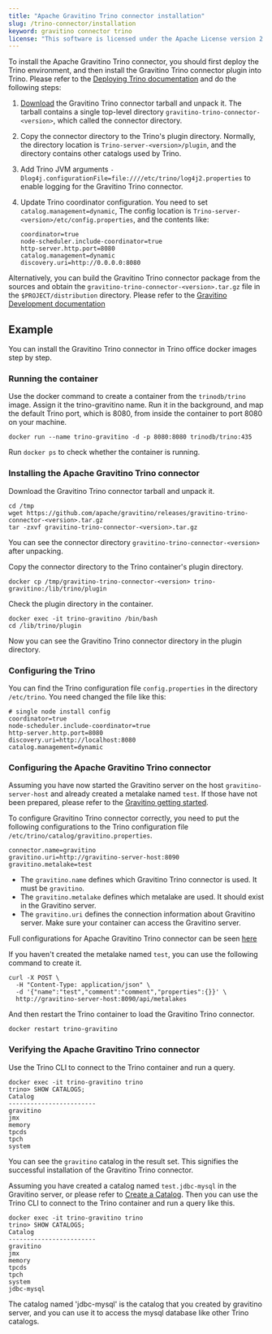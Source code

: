 ```yaml
---
title: "Apache Gravitino Trino connector installation"
slug: /trino-connector/installation
keyword: gravitino connector trino
license: "This software is licensed under the Apache License version 2."
---
```


To install the Apache Gravitino Trino connector, you should first deploy the Trino environment,
and then install the Gravitino Trino connector plugin into Trino.
Please refer to the [Deploying Trino documentation](https://trino.io/docs/current/installation/deployment.html)
and do the following steps:

1. [Download](https://github.com/apache/gravitino/releases) the Gravitino Trino connector tarball and unpack it.
   The tarball contains a single top-level directory `gravitino-trino-connector-<version>`,
   which called the connector directory.
1. Copy the connector directory to the Trino's plugin directory.
   Normally, the directory location is `Trino-server-<version>/plugin`,
   and the directory contains other catalogs used by Trino.
1. Add Trino JVM arguments `-Dlog4j.configurationFile=file:////etc/trino/log4j2.properties`
   to enable logging for the Gravitino Trino connector.
1. Update Trino coordinator configuration. 
   You need to set `catalog.management=dynamic`,
   The config location is `Trino-server-<version>/etc/config.properties`,
   and the contents like:

   ```text
   coordinator=true
   node-scheduler.include-coordinator=true
   http-server.http.port=8080
   catalog.management=dynamic
   discovery.uri=http://0.0.0.0:8080
   ```

Alternatively, you can build the Gravitino Trino connector package from the sources
and obtain the `gravitino-trino-connector-<version>.tar.gz` file in the `$PROJECT/distribution` directory.
Please refer to the [Gravitino Development documentation](../../how-to-build.md)

## Example

You can install the Gravitino Trino connector in Trino office docker images step by step.

### Running the container

Use the docker command to create a container from the `trinodb/trino` image.
Assign it the trino-gravitino name.
Run it in the background, and map the default Trino port, which is 8080,
from inside the container to port 8080 on your machine.

```shell
docker run --name trino-gravitino -d -p 8080:8080 trinodb/trino:435
```

Run `docker ps` to check whether the container is running.

### Installing the Apache Gravitino Trino connector

Download the Gravitino Trino connector tarball and unpack it.

```shell
cd /tmp
wget https://github.com/apache/gravitino/releases/gravitino-trino-connector-<version>.tar.gz
tar -zxvf gravitino-trino-connector-<version>.tar.gz
```

You can see the connector directory `gravitino-trino-connector-<version>` after unpacking.

Copy the connector directory to the Trino container's plugin directory.

```shell
docker cp /tmp/gravitino-trino-connector-<version> trino-gravitino:/lib/trino/plugin
```

Check the plugin directory in the container.

```shell
docker exec -it trino-gravitino /bin/bash
cd /lib/trino/plugin
```

Now you can see the Gravitino Trino connector directory in the plugin directory.

### Configuring the Trino

You can find the Trino configuration file `config.properties` in the directory `/etc/trino`.
You need changed the file like this:

```text
# single node install config
coordinator=true
node-scheduler.include-coordinator=true
http-server.http.port=8080
discovery.uri=http://localhost:8080
catalog.management=dynamic
```

### Configuring the Apache Gravitino Trino connector

Assuming you have now started the Gravitino server on the host `gravitino-server-host`
and already created a metalake named `test`.
If those have not been prepared, please refer to the [Gravitino getting started](../../getting-started/index.md).

To configure Gravitino Trino connector correctly, you need to put the following configurations
to the Trino configuration file `/etc/trino/catalog/gravitino.properties`.

```text
connector.name=gravitino
gravitino.uri=http://gravitino-server-host:8090
gravitino.metalake=test
```

- The `gravitino.name` defines which Gravitino Trino connector is used. It must be `gravitino`.
- The `gravitino.metalake` defines which metalake are used. It should exist in the Gravitino server.
- The `gravitino.uri` defines the connection information about Gravitino server.
  Make sure your container can access the Gravitino server.

Full configurations for Apache Gravitino Trino connector can be seen [here](configuration.md)

If you haven't created the metalake named `test`, you can use the following command to create it.

```shell
curl -X POST \
  -H "Content-Type: application/json" \
  -d '{"name":"test","comment":"comment","properties":{}}' \
  http://gravitino-server-host:8090/api/metalakes
```

And then restart the Trino container to load the Gravitino Trino connector.

```shell
docker restart trino-gravitino
```

### Verifying the Apache Gravitino Trino connector

Use the Trino CLI to connect to the Trino container and run a query.

```text
docker exec -it trino-gravitino trino
trino> SHOW CATALOGS;
Catalog
------------------------
gravitino
jmx
memory
tpcds
tpch
system
```

You can see the `gravitino` catalog in the result set.
This signifies the successful installation of the Gravitino Trino connector.

Assuming you have created a catalog named `test.jdbc-mysql` in the Gravitino server,
or please refer to [Create a Catalog](../../manage-relational-metadata-using-gravitino.md#create-a-catalog).
Then you can use the Trino CLI to connect to the Trino container and run a query like this.

```text
docker exec -it trino-gravitino trino
trino> SHOW CATALOGS;
Catalog
------------------------
gravitino
jmx
memory
tpcds
tpch
system
jdbc-mysql
```

The catalog named 'jdbc-mysql' is the catalog that you created by gravitino server,
and you can use it to access the mysql database like other Trino catalogs.

